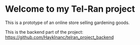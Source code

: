 # Welcome to my Tel-Ran project

This is a prototype of an online store selling gardening goods.

This is the backend part of the project: https://github.com/HaykInanc/telran_project_backend

